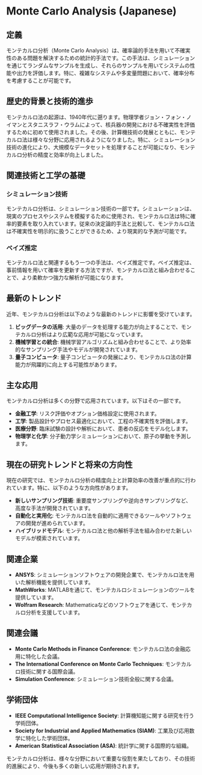 # Monte Carlo Analysis (Japanese)

## 定義

モンテカルロ分析（Monte Carlo Analysis）は、確率論的手法を用いて不確実性のある問題を解決するための統計的手法です。この手法は、シミュレーションを通じてランダムなサンプルを生成し、それらのサンプルを用いてシステムの性能や出力を評価します。特に、複雑なシステムや多変量問題において、確率分布を考慮することが可能です。

## 歴史的背景と技術的進歩

モンテカルロ法の起源は、1940年代に遡ります。物理学者ジョン・フォン・ノイマンとスタニスラフ・ウラムによって、核兵器の開発における不確実性を評価するために初めて使用されました。その後、計算機技術の発展とともに、モンテカルロ法は様々な分野に応用されるようになりました。特に、シミュレーション技術の進化により、大規模なデータセットを処理することが可能になり、モンテカルロ分析の精度と効率が向上しました。

## 関連技術と工学の基礎

### シミュレーション技術

モンテカルロ分析は、シミュレーション技術の一部です。シミュレーションは、現実のプロセスやシステムを模擬するために使用され、モンテカルロ法は特に確率的要素を取り入れています。従来の決定論的手法と比較して、モンテカルロ法は不確実性を明示的に扱うことができるため、より現実的な予測が可能です。

### ベイズ推定

モンテカルロ法と関連するもう一つの手法は、ベイズ推定です。ベイズ推定は、事前情報を用いて確率を更新する方法ですが、モンテカルロ法と組み合わせることで、より柔軟かつ強力な解析が可能になります。

## 最新のトレンド

近年、モンテカルロ分析は以下のような最新のトレンドに影響を受けています。

1. **ビッグデータの活用**: 大量のデータを処理する能力が向上することで、モンテカルロ分析はより広範な応用が可能になっています。
2. **機械学習との統合**: 機械学習アルゴリズムと組み合わせることで、より効率的なサンプリング手法やモデルが開発されています。
3. **量子コンピュータ**: 量子コンピュータの発展により、モンテカルロ法の計算能力が飛躍的に向上する可能性があります。

## 主な応用

モンテカルロ分析は多くの分野で応用されています。以下はその一部です。

- **金融工学**: リスク評価やオプション価格設定に使用されます。
- **工学**: 製品設計やプロセス最適化において、工程の不確実性を評価します。
- **医療分野**: 臨床試験の設計や解析において、患者の反応をモデル化します。
- **物理学と化学**: 分子動力学シミュレーションにおいて、原子の挙動を予測します。

## 現在の研究トレンドと将来の方向性

現在の研究では、モンテカルロ分析の精度向上と計算効率の改善が重点的に行われています。特に、以下のような方向性があります。

- **新しいサンプリング技術**: 重要度サンプリングや逆向きサンプリングなど、高度な手法が開発されています。
- **自動化と実用化**: モンテカルロ法を自動的に適用できるツールやソフトウェアの開発が進められています。
- **ハイブリッドモデル**: モンテカルロ法と他の解析手法を組み合わせた新しいモデルが模索されています。

## 関連企業

- **ANSYS**: シミュレーションソフトウェアの開発企業で、モンテカルロ法を用いた解析機能を提供しています。
- **MathWorks**: MATLABを通じて、モンテカルロシミュレーションのツールを提供しています。
- **Wolfram Research**: Mathematicaなどのソフトウェアを通じて、モンテカルロ分析を支援しています。

## 関連会議

- **Monte Carlo Methods in Finance Conference**: モンテカルロ法の金融応用に特化した会議。
- **The International Conference on Monte Carlo Techniques**: モンテカルロ技術に関する国際会議。
- **Simulation Conference**: シミュレーション技術全般に関する会議。

## 学術団体

- **IEEE Computational Intelligence Society**: 計算機知能に関する研究を行う学術団体。
- **Society for Industrial and Applied Mathematics (SIAM)**: 工業及び応用数学に特化した学術団体。
- **American Statistical Association (ASA)**: 統計学に関する国際的な組織。

モンテカルロ分析は、様々な分野において重要な役割を果たしており、その技術的進展により、今後も多くの新しい応用が期待されます。
